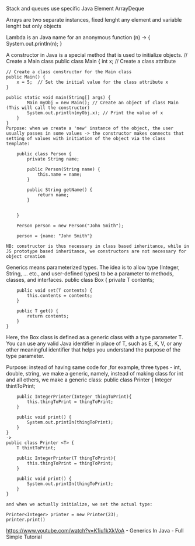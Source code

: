 Stack and queues use specific Java Element ArrayDeque

Arrays are two separate instances, fixed lenght any element and variable lenght but only objects

Lambda is an Java name for an anonymous function 
    (n) -> { System.out.println(n); }

A constructor in Java is a special method that is used to initialize objects. 
    // Create a Main class
    public class Main {
        int x;  // Create a class attribute

    // Create a class constructor for the Main class
    public Main() {
        x = 5;  // Set the initial value for the class attribute x
    }

    public static void main(String[] args) {
            Main myObj = new Main(); // Create an object of class Main (This will call the constructor)
            System.out.println(myObj.x); // Print the value of x
        }
    }
    Purpose: when we create a 'new' instance of the object, the user usually passes in some values -> the constructor makes connects that setting of values with initiation of the object via the class template:

        public class Person {
            private String name;
            
            public Person(String name) {
                this.name = name;
            }
            
            public String getName() {
                return name;
            }
            

        }

        Person person = new Person("John Smith");

        person = {name: "John Smith"}

    NB: constructor is thus necessary in class based inheritance, while in JS prototype based inheritance, we constructors are not necessary for object creation

Generics means parameterized types. The idea is to allow type (Integer, String, … etc., and user-defined types) to be a parameter to methods, classes, and interfaces.
    public class Box<T> {
        private T contents;
        
        public void set(T contents) {
            this.contents = contents;
        }
        
        public T get() {
            return contents;
        }
    }
Here, the Box class is defined as a generic class with a type parameter T. You can use any valid Java identifier in place of T, such as E, K, V, or any other meaningful identifier that helps you understand the purpose of the type parameter.

Purpose: instead of having same code for ,for example, three types - int, double, string, we make a generic, namely, instead of making class for int and all others, we make a generic class:
    public class Printer {
        Integer thintToPrint;
        
        public IntegerPrinter(Integer thingToPrint){
            this.thingToPrint = thingToPrint;
        }

        public void print() {
            System.out.printIn(thingToPrint);
        }
    }
    ->
    public class Printer <T> {
        T thintToPrint;
        
        public IntegerPrinter(T thingToPrint){
            this.thingToPrint = thingToPrint;
        }

        public void print() {
            System.out.printIn(thingToPrint);
        }
    }

    and when we actually initialize, we set the actual type:

    Printer<Integer> printer = new Printer(23);
    printer.print()

    
https://www.youtube.com/watch?v=K1iu1kXkVoA - Generics In Java - Full Simple Tutorial